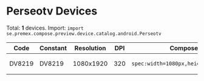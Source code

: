 # Perseotv Devices

Total: **1** devices. Import: `import se.premex.compose.preview.device.catalog.android.Perseotv`

| Code | Constant | Resolution | DPI | Compose Spec | Preview Usage |
|------|----------|------------|-----|-------------|---------------|
| DV8219 | DV8219 | 1080x1920 | 320 | `spec:width=1080px,height=1920px,dpi=320` | `@Preview(device = Perseotv.DV8219)` |

<!-- Generated automatically. Do not edit manually. -->
